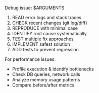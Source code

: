Debug issue: $ARGUMENTS

1. READ error logs and stack traces
2. CHECK recent changes (git log/diff)
3. REPRODUCE with minimal case
4. IDENTIFY root cause systematically
5. TEST multiple fix approaches
6. IMPLEMENT safest solution
7. ADD tests to prevent regression

For performance issues:
- Profile execution & identify bottlenecks
- Check DB queries, network calls
- Analyze memory usage patterns
- Compare before/after metrics